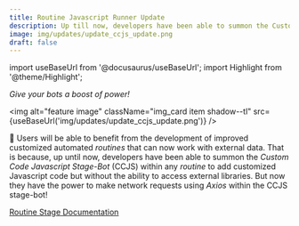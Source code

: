 ```yaml
---
title: Routine Javascript Runner Update
description: Up till now, developers have been able to summon the Custom Code Javascript Stage-Bot (CCJS) stage-bot within any routine to add customized Javascript code but without the ability to access external libraries. But now, they can make network requests using Axios. Users will be able to benefit from the development of improved customized automated routines that can now work with external data.
image: img/updates/update_ccjs_update.png
draft: false
---
```


import useBaseUrl from '@docusaurus/useBaseUrl'; 
import Highlight from '@theme/Highlight';

<div className="align-center">
<div className="card">
<div className="card__header">

<span className="hero__subtitle"><em>

Give your bots a boost of power!

</em></span>

</div>
<div className="card__image">

<img alt="feature image" className="img_card item shadow--tl" src={useBaseUrl('img/updates/update_ccjs_update.png')} />
<br/>

</div>
<div className="card__body">

🤖 Users will be able to benefit from the development of improved customized automated _routines_ that can now work with external data. That is because, up until now, developers have been able to summon the _Custom Code Javascript Stage-Bot_ (CCJS) within any _routine_ to add customized Javascript code but without the ability to access external libraries. But now they have the power to make network requests using _Axios_ within the CCJS stage-bot!

</div>
<div className="card__footer text-center align-padding-center">

<a className="button button--info button--block" href="/docs/documentation/automation/bots/ccjs-2.0.0">Routine Stage Documentation</a>
<br/>



</div>
</div>
</div>
